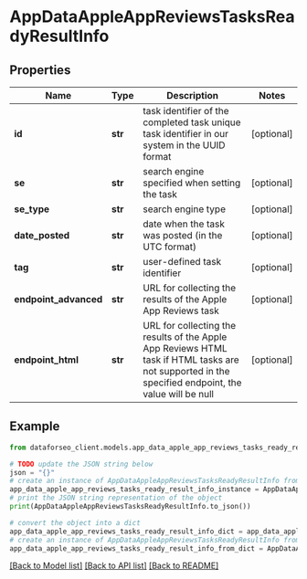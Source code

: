 # AppDataAppleAppReviewsTasksReadyResultInfo


## Properties

Name | Type | Description | Notes
------------ | ------------- | ------------- | -------------
**id** | **str** | task identifier of the completed task unique task identifier in our system in the UUID format | [optional] 
**se** | **str** | search engine specified when setting the task | [optional] 
**se_type** | **str** | search engine type | [optional] 
**date_posted** | **str** | date when the task was posted (in the UTC format) | [optional] 
**tag** | **str** | user-defined task identifier | [optional] 
**endpoint_advanced** | **str** | URL for collecting the results of the Apple App Reviews task | [optional] 
**endpoint_html** | **str** | URL for collecting the results of the Apple App Reviews HTML task if HTML tasks are not supported in the specified endpoint, the value will be null | [optional] 

## Example

```python
from dataforseo_client.models.app_data_apple_app_reviews_tasks_ready_result_info import AppDataAppleAppReviewsTasksReadyResultInfo

# TODO update the JSON string below
json = "{}"
# create an instance of AppDataAppleAppReviewsTasksReadyResultInfo from a JSON string
app_data_apple_app_reviews_tasks_ready_result_info_instance = AppDataAppleAppReviewsTasksReadyResultInfo.from_json(json)
# print the JSON string representation of the object
print(AppDataAppleAppReviewsTasksReadyResultInfo.to_json())

# convert the object into a dict
app_data_apple_app_reviews_tasks_ready_result_info_dict = app_data_apple_app_reviews_tasks_ready_result_info_instance.to_dict()
# create an instance of AppDataAppleAppReviewsTasksReadyResultInfo from a dict
app_data_apple_app_reviews_tasks_ready_result_info_from_dict = AppDataAppleAppReviewsTasksReadyResultInfo.from_dict(app_data_apple_app_reviews_tasks_ready_result_info_dict)
```
[[Back to Model list]](../README.md#documentation-for-models) [[Back to API list]](../README.md#documentation-for-api-endpoints) [[Back to README]](../README.md)


